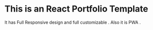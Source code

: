 # This is an  React Portfolio Template 
It has Full Responsive  design and full customizable . Also it is PWA .
